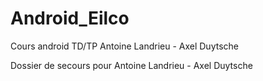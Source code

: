 # Android_Eilco
Cours android TD/TP Antoine Landrieu - Axel Duytsche

Dossier de secours pour Antoine Landrieu - Axel Duytsche
